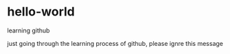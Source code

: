 # hello-world
learning github

just going through the learning process of github, please ignre this message
